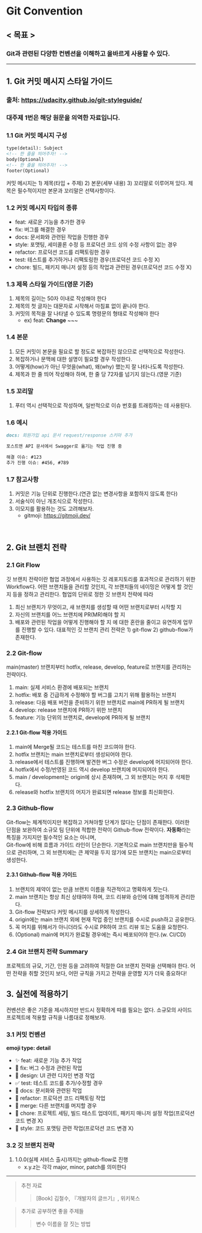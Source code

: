 # Git Convention
## < 목표 >
### Git과 관련된 다양한 컨벤션을 이해하고 올바르게 사용할 수 있다.

---

## 1. Git 커밋 메시지 스타일 가이드
### 출처: https://udacity.github.io/git-styleguide/
### **대주제 1번은 해당 원문을 의역한 자료입니다.**
### 1.1 Git 커밋 메시지 구성
```markdown
type(detail): Subject
<!-- 한 줄을 띄어주자! -->
body(Optional)
<!-- 한 줄을 띄어주자! -->
footer(Optional)
```
커밋 메시지는 1) 제목(타입 + 주제) 2) 본문(세부 내용) 3) 꼬리말로 이루어져 있다.
제목은 필수적이지만 본문과 꼬리말은 선택사항이다.

### 1.2 커밋 메시지 타입의 종류
- feat: 새로운 기능을 추가한 경우
- fix: 버그를 해결한 경우
- docs: 문서화와 관련된 작업을 진행한 경우
- style: 포맷팅, 세미콜론 수정 등 프로덕션 코드 상의 수정 사항이 없는 경우
- refactor: 프로덕션 코드를 리팩토링한 경우
- test: 테스트를 추가하거나 리팩토링한 경우(프로덕션 코드 수정 X)
- chore: 빌드, 패키지 매니저 설정 등의 작업과 관련된 경우(프로덕션 코드 수정 X)

### 1.3 제목 스타일 가이드(영문 기준)
1. 제목의 길이는 50자 이내로 작성해야 한다
2. 제목의 첫 글자는 대문자로 시작해서 마침표 없이 끝나야 한다.
3. 커밋의 목적을 잘 나타낼 수 있도록 명령문의 형태로 작성해야 한다
    - ex) feat: **Change** ~~~

### 1.4 본문
1. 모든 커밋이 본문을 필요로 할 정도로 복잡하진 않으므로 선택적으로 작성한다.
2. 복잡하거나 문맥에 대한 설명이 필요할 경우 작성한다.
3. 어떻게(how)가 아닌 무엇을(what), 왜(why) 했는지 잘 나타나도록 작성한다.
4. 제목과 한 줄 띄어 작성해야 하며, 한 줄 당 72자를 넘기지 않는다.(영문 기준)

### 1.5 꼬리말
1. 푸터 역시 선택적으로 작성하며, 일반적으로 이슈 번호를 트래킹하는 데 사용된다. 

### 1.6 예시
```markdown
docs: 회원가입 api 문서 request/response 스키마 추가

포스트맨 API 문서에서 Swagger로 옮기는 작업 진행 중

해결 이슈: #123
추가 진행 이슈: #456, #789
```

### 1.7 참고사항
1. 커밋은 기능 단위로 진행한다.(연관 없는 변경사항을 포함하지 않도록 한다)
2. 서술식이 아닌 개조식으로 작성한다.
3. 이모지를 활용하는 것도 고려해보자.
    - gitmoji: https://gitmoji.dev/

<br>

## 2. Git 브랜치 전략
### 2.1 Git Flow
깃 브랜치 전략이란 협업 과정에서 사용하는 깃 레포지토리를 효과적으로 관리하기 위한 Workflow다.
어떤 브랜치들을 관리할 것인지, 각 브랜치들의 네이밍은 어떻게 할 것인지 등을 정하고 관리한다.
협업의 단위로 정한 깃 브랜치 전략에 따라
1. 최신 브랜치가 무엇이고, 새 브랜치를 생성할 때 어떤 브랜치로부터 시작할 지
2. 자신의 브랜치를 어느 브랜치에 PR(MR)해야 할 지
3. 배포와 관련된 작업을 어떻게 진행해야 할 지
에 대한 혼란을 줄이고 유연하게 업무를 진행할 수 있다.
대표적인 깃 브랜치 관리 전략은 1) git-flow 2) github-flow가 존재한다.

### 2.2 Git-flow
main(master) 브랜치부터 hotfix, release, develop, feature로 브랜치를 관리하는 전략이다.
1. main: 실제 서비스 환경에 배포되는 브랜치
2. hotfix: 배포 중 긴급하게 수정해야 할 버그를 고치기 위해 활용하는 브랜치
3. release: 다음 배포 버전을 준비하기 위한 브랜치로 main에 PR하게 될 브랜치
4. develop: release 브랜치에 PR하기 위한 브랜치
5. feature: 기능 단위의 브랜치로, develop에 PR하게 될 브랜치

#### 2.2.1 Git-flow 적용 가이드
1. main에 Merge될 코드는 테스트를 마친 코드여야 한다.
2. hotfix 브랜치는 main 브랜치로부터 생성되어야 한다.
3. release에서 테스트를 진행하며 발견한 버그 수정은 develop에 머지되어야 한다.
4. hotfix에서 수정/반영된 코드 역시 develop 브랜치에 머지되어야 한다.
5. main / development는 origin에 상시 존재하며, 그 외 브랜치는 머지 후 삭제한다.
6. release와 hotfix 브랜치의 머지가 완료되면 release 정보를 최신화한다.

### 2.3 Github-flow
Git-flow는 체계적이지만 복잡하고 거쳐야할 단계가 많다는 단점이 존재한다.
이러한 단점을 보완하여 소규모 팀 단위에 적합한 전략이 Github-flow 전략이다.
**자동화**라는 특징을 가지지만 필수적인 요소는 아니며,   
Git-flow에 비해 흐름과 가이드 라인이 단순한다.
기본적으로 main 브랜치만을 필수적으로 관리하며,
그 외 브랜치에는 큰 제약을 두지 않기에 모든 브랜치는 main으로부터 생성한다.

#### 2.3.1 Github-flow 적용 가이드
1. 브랜치의 제약이 없는 만큼 브랜치 이름을 직관적이고 명확하게 짓는다.
2. main 브랜치는 항상 최신 상태여야 하며, 코드 리뷰와 승인에 대해 엄격하게 관리한다.
3. Git-flow 전략보다 커밋 메시지를 상세하게 작성한다.
4. origin에는 main 브랜치 외에 현재 작업 중인 브랜치를 수시로 push하고 공유한다.
5. 꼭 머지를 위해서가 아니더라도 수시로 PR하여 코드 리뷰 또는 도움을 요청한다.
6. (Optional) main에 머지가 완료될 경우에는 즉시 배포되어야 한다.(w. CI/CD)

### 2.4 Git 브랜치 전략 Summary
프로젝트의 규모, 기간, 인원 등을 고려하여 적절한 Git 브랜치 전략을 선택해야 한다.
어떤 전략을 취할 것인지 보다, 어떤 규칙을 가지고 전략을 운영할 지가 더욱 중요하다!

## 3. 실전에 적용하기
컨벤션은 좋은 기준을 제시하지만 반드시 정확하게 따를 필요는 없다.
소규모의 사이드 프로젝트에 적용할 규칙을 나름대로 정해보자.

### 3.1 커밋 컨벤션
**emoji type: detail**
- ✨ feat: 새로운 기능 추가 작업
- 🐛 fix: 버그 수정과 관련된 작업
- 💄 design: UI 관련 디자인 변경 작업
- ✅ test: 테스트 코드를 추가/수정할 경우
- 📝 docs: 문서화와 관련된 작업
- 🔨 refactor: 프로덕션 코드 리팩토링 작업
- 🔀 merge: 다른 브랜치를 머지할 경우
- 🔧 chore: 프로젝트 세팅, 빌드 태스트 업데이트, 패키지 매니저 설정 작업(프로덕션 코드 변경 X)
- 🎨 style: 코드 포맷팅 관련 작업(프로덕션 코드 변경 X)

### 3.2 깃 브랜치 전략
1. 1.0.0(실제 서비스 출시)까지는 github-flow로 진행
    - x.y.z는 각각 major, minor, patch를 의미한다


---

> 추천 자료
>> [Book] 김철수, 『개발자의 글쓰기』, 위키북스

> 추가로 공부하면 좋을 주제들
>> 변수 이름을 잘 짓는 방법
